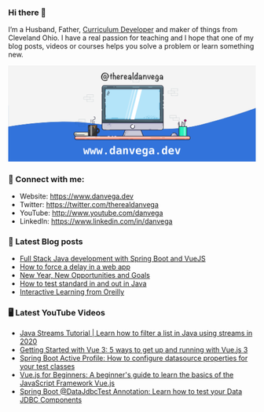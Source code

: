 ### Hi there 👋

I’m a Husband, Father, [Curriculum Developer](https://www.techelevator.com) and maker of things from Cleveland Ohio. I have a real passion for teaching and I hope that one of my blog posts, videos or courses helps you solve a problem or learn something new.

![Profile Header](./github_profile_header.png)

### 🤝 Connect with me:

- Website: https://www.danvega.dev
- Twitter: https://twitter.com/therealdanvega
- YouTube: http://www.youtube.com/danvega
- LinkedIn: https://www.linkedin.com/in/danvega

### 📝 Latest Blog posts

<!-- BLOG-POST-LIST:START -->
- [Full Stack Java development with Spring Boot and VueJS](https://www.danvega.dev/blog/2021/01/22/full-stack-java-vue)
- [How to force a delay in a web app](https://www.danvega.dev/blog/2021/01/08/network-throttling)
- [New Year, New Opportunities and Goals](https://www.danvega.dev/blog/2021/01/07/new-year-new-me)
- [How to test standard in and out in Java](https://www.danvega.dev/blog/2020/12/16/testing-standard-in-out-java)
- [Interactive Learning from Oreilly](https://www.danvega.dev/blog/2020/07/30/oreilly-interactive-learning)
<!-- BLOG-POST-LIST:END -->

### 🖥 Latest YouTube Videos

<!-- YOUTUBE:START -->
- [Java Streams Tutorial | Learn how to filter a list in Java using streams in 2020](https://www.youtube.com/watch?v=RDh2PjU1WDY)
- [Getting Started with Vue 3: 5 ways to get up and running with Vue.js 3](https://www.youtube.com/watch?v=zKLUGeHRMAo)
- [Spring Boot Active Profile: How to configure datasource properties for your test classes](https://www.youtube.com/watch?v=q2L9nuiJU70)
- [Vue.js for Beginners: A beginner's guide to learn the basics of the JavaScript Framework Vue.js](https://www.youtube.com/watch?v=nugg5Zst1Nc)
- [Spring Boot @DataJdbcTest Annotation: Learn how to test your Data JDBC Components](https://www.youtube.com/watch?v=1IgvKFSWXcE)
<!-- YOUTUBE:END -->
